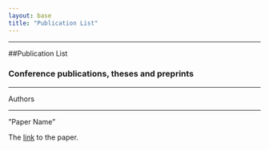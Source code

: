 ```yaml
---
layout: base
title: "Publication List"
---
```


---------

##Publication List 



### Conference publications, theses and preprints

----

Authors 

-----

”Paper Name”

The [link](http://xyz)  to the paper.

